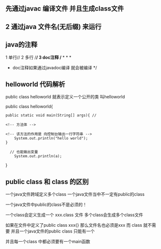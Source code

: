## 先通过javac 编译文件 并且生成class文件

## 2 通过java 文件名(无后缀) 来运行


## java的注释
1 单行//
2 多行 /**/
3 doc注释 /** 
 *
 *
 *
 * doc注释如果通过javadoc编译 就会被编译
        */


## helloworld 代码解析

public class helloworld 就表示定义一个公开的类 叫helloworld
<!-- public 公开的 -->
<!-- class 标识一个类 -->
<!-- helloworld 标识类名 -->


public class helloworld{

<!-- java语句必须用;结尾 呜呜呜我的js -->
<!-- java字符串必须用"" jswww -->

<!-- 类体 类体中不能直接写java语句 变量除外 -->

<!-- public 公开 -->
<!-- static 静态 -->
<!-- void 空(返回值?) -->
<!-- main 表示方法名(函数?)为main -->
<!-- String[] args
是main方法的形式参数列表 -->
 <!-- public static void main(String[] args) 表示一个公开的静态的方法(程序的入口,主方法) -->
    public static void main(String[] args){ //

    <!-- 方法体 -->

    <!-- 该方法的作用是 向控制台输出一行字符串 -->
        System.out.println("hello world");
    }

      // 也能输出变量
        System.out.println(a);

}

## public class 和 class 的区别
一个java文件跨域定义多个class
一个java文件当中不一定有public的class

一个java文件中public的class不是必须的！

一个class会定义生成一个 xxx.class 文件 多个class会生成多个class文件 

如果在文件中定义了public class xxx{} 那么文件名也必须是xxx
而 class 就不需要  并且一个java文件的public class 只能有一个 


并且每一个class 中都必须要有一个main函数
